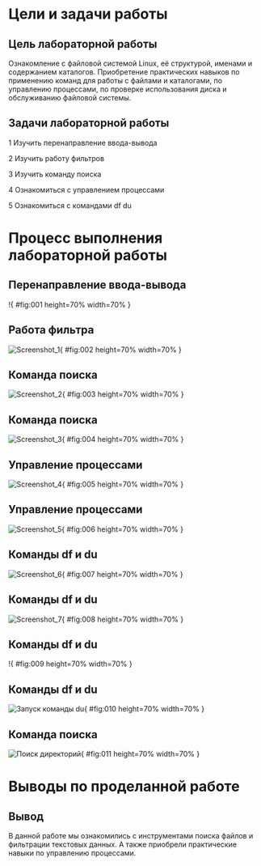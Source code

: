﻿# **Цели и задачи работы**
## **Цель лабораторной работы**
Ознакомление с файловой системой Linux, её структурой, именами и содержанием каталогов. Приобретение практических навыков по применению команд для работы с файлами и каталогами, по управлению процессами, по проверке использования диска и обслуживанию файловой системы.
## **Задачи лабораторной работы**
1 Изучить перенаправление ввода-вывода

2 Изучить работу фильтров

3 Изучить команду поиска

4 Ознакомиться с управлением процессами

5 Ознакомиться с командами df du
# **Процесс выполнения лабораторной работы**
## **Перенаправление ввода-вывода**
!{ #fig:001 height=70% width=70% }
## **Работа фильтра**
![](Aspose.Words.7c91d5d4-fa9d-444e-97e4-d2ecb45b33af.002.png "Screenshot_1"){ #fig:002 height=70% width=70% }
## **Команда поиска**
![](Aspose.Words.7c91d5d4-fa9d-444e-97e4-d2ecb45b33af.003.png "Screenshot_2"){ #fig:003 height=70% width=70% }
## **Команда поиска**
![](Aspose.Words.7c91d5d4-fa9d-444e-97e4-d2ecb45b33af.004.png "Screenshot_3"){ #fig:004 height=70% width=70% }
## **Управление процессами**
![](Aspose.Words.7c91d5d4-fa9d-444e-97e4-d2ecb45b33af.005.png "Screenshot_4"){ #fig:005 height=70% width=70% }
## **Управление процессами**
![](Aspose.Words.7c91d5d4-fa9d-444e-97e4-d2ecb45b33af.006.png "Screenshot_5"){ #fig:006 height=70% width=70% }
## **Команды df и du**
![](Aspose.Words.7c91d5d4-fa9d-444e-97e4-d2ecb45b33af.007.png "Screenshot_6"){ #fig:007 height=70% width=70% }
## **Команды df и du**
![](Aspose.Words.7c91d5d4-fa9d-444e-97e4-d2ecb45b33af.008.png "Screenshot_7"){ #fig:008 height=70% width=70% }
## **Команды df и du**
!{ #fig:009 height=70% width=70% }
## **Команды df и du**
![Запуск команды du](Aspose.Words.7c91d5d4-fa9d-444e-97e4-d2ecb45b33af.009.png){ #fig:010 height=70% width=70% }
## **Команда поиска**
![Поиск директорий](Aspose.Words.7c91d5d4-fa9d-444e-97e4-d2ecb45b33af.010.png){ #fig:011 height=70% width=70% }
# **Выводы по проделанной работе**
## **Вывод**
В данной работе мы ознакомились с инструментами поиска файлов и фильтрации текстовых данных. А также приобрели практические навыки по управлению процессами.

[ref1]: Aspose.Words.7c91d5d4-fa9d-444e-97e4-d2ecb45b33af.001.png "Screenshot_11"
